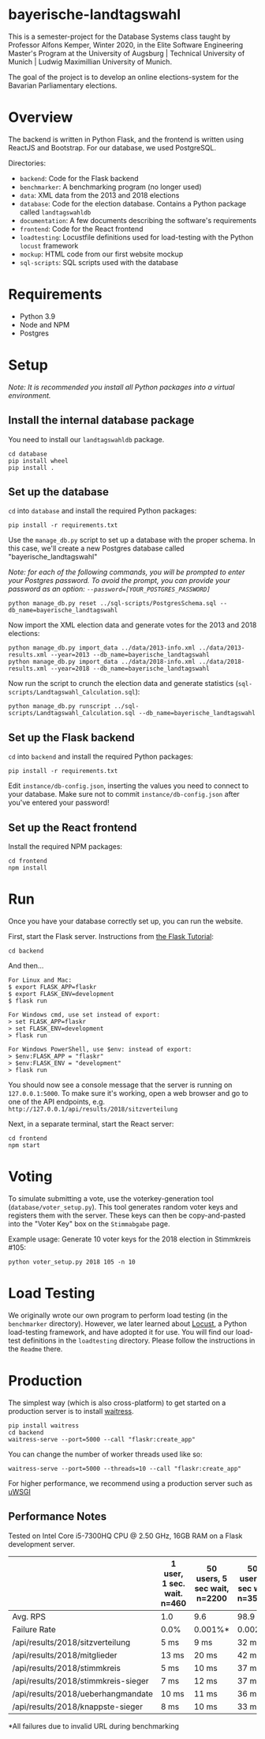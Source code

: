 # bayerische-landtagswahl
This is a semester-project for the Database Systems class taught by Professor Alfons Kemper, Winter 2020, in the Elite Software Engineering Master's Program at the University of Augsburg | Technical University of Munich | Ludwig Maximillian University of Munich.

The goal of the project is to develop an online elections-system for the Bavarian Parliamentary elections.

# Overview

The backend is written in Python Flask, and the frontend is written using ReactJS and Bootstrap. For our database, we used PostgreSQL.

Directories:
- `backend`: Code for the Flask backend
- `benchmarker`: A benchmarking program (no longer used)
- `data`: XML data from the 2013 and 2018 elections
- `database`: Code for the election database. Contains a Python package called `landtagswahldb`
- `documentation`: A few documents describing the software's requirements
- `frontend`: Code for the React frontend
- `loadtesting`: Locustfile definitions used for load-testing with the Python `locust` framework
- `mockup`: HTML code from our first website mockup
- `sql-scripts`: SQL scripts used with the database

# Requirements
- Python 3.9
- Node and NPM
- Postgres

# Setup

*Note: It is recommended you install all Python packages into a virtual environment.*

## Install the internal database package

You need to install our `landtagswahldb` package.

```
cd database
pip install wheel
pip install .
```

## Set up the database

`cd` into `database` and install the required Python packages:

```
pip install -r requirements.txt
```

Use the `manage_db.py` script to set up a database with the proper schema. In this case, we'll create a new Postgres database called "bayerische_landtagswahl"

*Note: for each of the following commands, you will be prompted to enter your Postgres password. To avoid the prompt, you can provide your password as an option: `--password=[YOUR_POSTGRES_PASSWORD]`*

```
python manage_db.py reset ../sql-scripts/PostgresSchema.sql --db_name=bayerische_landtagswahl
```

Now import the XML election data and generate votes for the 2013 and 2018 elections:
```
python manage_db.py import_data ../data/2013-info.xml ../data/2013-results.xml --year=2013 --db_name=bayerische_landtagswahl
python manage_db.py import_data ../data/2018-info.xml ../data/2018-results.xml --year=2018 --db_name=bayerische_landtagswahl
```

Now run the script to crunch the election data and generate statistics (`sql-scripts/Landtagswahl_Calculation.sql`):
```
python manage_db.py runscript ../sql-scripts/Landtagswahl_Calculation.sql --db_name=bayerische_landtagswahl
```

## Set up the Flask backend

`cd` into `backend` and install the required Python packages:

```
pip install -r requirements.txt
```

Edit `instance/db-config.json`, inserting the values you need to connect to your database. Make sure not to commit `instance/db-config.json` after you've entered your password!

## Set up the React frontend

Install the required NPM packages:

```
cd frontend
npm install
```

# Run

Once you have your database correctly set up, you can run the website.

First, start the Flask server. Instructions from [the Flask Tutorial](https://flask.palletsprojects.com/en/1.1.x/tutorial/factory/#run-the-application):
```
cd backend
```

And then...

```
For Linux and Mac:
$ export FLASK_APP=flaskr
$ export FLASK_ENV=development
$ flask run

For Windows cmd, use set instead of export:
> set FLASK_APP=flaskr
> set FLASK_ENV=development
> flask run

For Windows PowerShell, use $env: instead of export:
> $env:FLASK_APP = "flaskr"
> $env:FLASK_ENV = "development"
> flask run
```

You should now see a console message that the server is running on `127.0.0.1:5000`. To make sure it's working, open a web browser and go to one of the API endpoints, e.g. `http://127.0.0.1/api/results/2018/sitzverteilung`

Next, in a separate terminal, start the React server:
```
cd frontend
npm start
```

# Voting

To simulate submitting a vote, use the voterkey-generation tool (`database/voter_setup.py`). This tool generates random voter keys and registers them with the server. These keys can then be copy-and-pasted into the "Voter Key" box on the `Stimmabgabe` page.

Example usage: Generate 10 voter keys for the 2018 election in Stimmkreis #105:
```
python voter_setup.py 2018 105 -n 10
```

# Load Testing

We originally wrote our own program to perform load testing (in the `benchmarker` directory). However, we later learned about [Locust](https://locust.io/), a Python load-testing framework, and have adopted it for use. You will find our load-test definitions in the `loadtesting` directory. Please follow the instructions in the `Readme` there.

# Production

The simplest way (which is also cross-platform) to get started on a production server is to install [waitress](https://docs.pylonsproject.org/projects/waitress/en/stable/).

```
pip install waitress
cd backend
waitress-serve --port=5000 --call "flaskr:create_app"
```

You can change the number of worker threads used like so:

```
waitress-serve --port=5000 --threads=10 --call "flaskr:create_app"
```

For higher performance, we recommend using a production server such as [uWSGI](https://uwsgi-docs.readthedocs.io/en/latest/index.html)

## Performance Notes

Tested on Intel Core i5-7300HQ CPU @ 2.50 GHz, 16GB RAM on a Flask development server.


|                                     | 1 user, 1 sec. wait. n=460 | 50 users, 5 sec wait, n=2200 | 500 users, 5 sec wait, n=35000 | 250 users, 1 sec wait, n=35000 | 500 users, 1 sec wait, n=50000 |
|-------------------------------------|----------------------------|------------------------------|--------------------------------|--------------------------------|--------------------------------|
| Avg. RPS                            | 1.0                        | 9.6                          | 98.9                           | 160.9                          | 186.2                          |
| Failure Rate                        | 0.0%                       | 0.001%*                      | 0.002%*                        | 0.003%*                        | 14.6%                          |
| /api/results/2018/sitzverteilung    | 5 ms                       | 9 ms                         | 32 ms                          | 530 ms                         | 1630 ms                        |
| /api/results/2018/mitglieder        | 13 ms                      | 20 ms                        | 42 ms                          | 539 ms                         | 1630 ms                        |
| /api/results/2018/stimmkreis        | 5 ms                       | 10 ms                        | 37 ms                          | 535 ms                         | 1638 ms                        |
| /api/results/2018/stimmkreis-sieger | 7 ms                       | 12 ms                        | 37 ms                          | 533 ms                         | 1619 ms                        |
| /api/results/2018/ueberhangmandate  | 10 ms                      | 11 ms                        | 36 ms                          | 533 ms                         | 1619 ms                        |
| /api/results/2018/knappste-sieger   | 8 ms                       | 10 ms                        | 33 ms                          | 530 ms                         | 1619 ms                        |

*All failures due to invalid URL during benchmarking